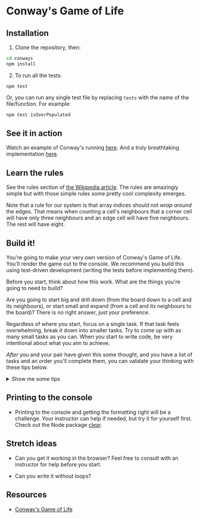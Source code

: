 # Conway's Game of Life

## Installation

1. Clone the repository, then:

  ```sh
  cd conways
  npm install
  ```

2. To run all the tests:

  ```shell
  npm test
  ```

  Or, you can run any single test file by replacing `tests` with the name of the file/function. For example:

  ```sh
  npm test isOverPopulated
  ```


## See it in action

Watch an example of Conway's running [here](http://pmav.eu/stuff/javascript-game-of-life-v3.1.1/). And a truly breathtaking implementation [here](https://copy.sh/life/?gist=f3413564b1fa9c69f2bad4b0400b8090&step=512).


## Learn the rules

See the rules section of [the Wikipedia article](https://en.wikipedia.org/wiki/Conway%27s_Game_of_Life#Rules). The rules are amazingly simple but with those simple rules some pretty cool complexity emerges.

Note that a rule for our system is that array indices should not _wrap around_ the edges. That means when counting a cell's neighbours that a corner cell will have only three neighbours and an edge cell will have five neighbours. The rest will have eight.


## Build it!

You're going to make your very own version of Conway's Game of Life. You'll render the game out to the console. We recommend you build this using test-driven development (writing the tests before implementing them).

Before you start, think about how this work. What are the things you're going to need to build? 

Are you going to start big and drill down (from the board down to a cell and its neighbours), or start small and expand (from a cell and its neighbours to the board)? There is no right answer, just your preference.

Regardless of where you start, focus on a single task. If that task feels overwhelming, break it down into smaller tasks. Try to come up with as many small tasks as you can. When you start to write code, be very intentional about what you aim to achieve.

_After_ you and your pair have given this some thought, and you have a list of tasks and an order you'll complete them, you can validate your thinking with these tips below.

<details>
  <summary>Show me some tips</summary>

  These are some of the tasks you'll need to complete (not necessarily in this order). Don't show more details until you have an opinion about how you'll accomplish a specific task.

  Before you start coding any of these steps, have a read of this "creating a board" section. If it feels manageable for you, go ahead and create the board and then decide what to do next. 

  * **creating a board**

    <details>
      <summary>Show more details</summary>

      There are a couple of ways you can approach this. The most common is to use an array of arrays to create a matrix of rows and columns. Each item in the inner array is an object that represents a cell. The other way is to use a single long array. Each approach has advantages and disadvantages. With the matrix you'll have nested loops (outer loop being rows and inner loop being columns), but you'll be able to reference a cell with row/col (x/y) coordinates. Using a single array means you won't have nested arrays, but you'll have to calculate the location of every cell using the size of the board.

      You will either want to start with a specific board state or a random board. While you're creating the cells of the board, you should have a function that gives each cell of your board either a random state or a predefined state. If you want to use a predefined one, you might consider hard coding the matrix into its own file and importing (requiring) it. 
      
      You could use `true` and `false` to represent "alive" and "dead". 

    </details>
  
  Or, if creating the board feels too stretchy as a starting point, picture the board as a matrix (array of arrays) where each sub-array represents a row and contains `true` and `false` values for alive and dead cells in that row. Maybe mock up what this data would look like. Then work on determining whether a cell is underpopulated, overpopulated or ressurectable, with this imaginary board in mind. You'll still need to build the board, but you can do it later once you've got into the rhythm of the challenge.

  * **determining whether a cell is underpopulated, overpopulated or ressurectable**

    <details>
      <summary>Show more details</summary>

      The rules section of [the Wikipedia article](https://en.wikipedia.org/wiki/Conway%27s_Game_of_Life#Rules) says that "any live cell with fewer than two live neighbours dies, as if by underpopulation". Implement the `isUnderPopulated()` function so that it determines whether the current cell does or doesn't have fewer than two live neighbours. 
      
      To see whether you're returning the right responses, run the corresponding test. If you decide to read the test for clues, note that the one test is testing nine different scenarios, and expecting an appropriate (simple!) response in each scenario. Read the test carefully -- can you understand how it's testing so many scenarios in one test?
      
      **Hint:** this function does not require complicated logic, so if you're doing something complicated it might be a good idea to ask one of your facilitators to help make sure you're on the right track.

      Once you have that running, use the same process to determine whether a cell is overpopulated or ressurectable. 

    </details>

  For these next steps, you'll need a clear understanding of the structure of the board, either from having already built the board, or from having some mock board data in front of you. 

  * **determining if a cell is on an edge**

    <details>
      <summary>Show more details</summary>

      The first row is 0. So if you decrement the row of any cell and it is less than 0, you know the cell is on the top edge. The same is true for the first column. To determine if a cell is on the right or bottom edge, you'll need to know the size of the board. If the board isn't square, you'll need the width and height of the board.

    </details>

  * **getting a list of all of the neighbours of a cell**

    <details>
      <summary>Show more details</summary>

      To do this you're going to need to know if the cell in question is on an edge because this will determine how many neighbours it has. One approach is to increment and decrement the row and column of the current cell and determine if it is valid based on the size of the board. If it's valid, it's a neighbour.

    </details>

  * **counting the number of neighbours that are alive**

    <details>
      <summary>Show more details</summary>

      This is just a matter of looping over all of the neighbours and checking their state. 

    </details>

  * **determining the next state of a cell based on its neighbours**

    <details>
      <summary>Show more details</summary>

      To know the next state of the cell, you need to know how many alive neighbours it has. You'll also need a function that can return the next state based on the number of alive neighbours.

    </details>

  If you haven't yet created the board, you'll want to do that (see the tip above that you read earlier) before working on the next steps. 

  * **displaying a board (in a loop)**

    <details>
      <summary>Show more details</summary>

      You need to loop over each of the cells, but you can decide to print a row at a time with `console.log` or each cell using `process.stdout.write`. If you use `stdout`, you can use `\n` to end a line.

    </details>

  * **determining the next board state**

    <details>
      <summary>Show more details</summary>

      Using the helper functions you've built so far, you can determine the state of each cell in a new board, based on how many alive neighbours it had in the old board.

    </details>

  * **making the board refresh automatically so that it looks animated**

    <details>
      <summary>Show more details</summary>

      Try using [setInterval()](https://developer.mozilla.org/en-US/docs/Web/API/setInterval) so that the next board state displays automatically after a set amount of time. 
      
      You could also try temporarily using [setTimeout()](https://developer.mozilla.org/en-US/docs/Web/API/setTimeout) during your development process, so that the board just changes once (from the starting state to the first new state) after a set amount of time. 

    </details>

</details>


## Printing to the console

* Printing to the console and getting the formatting right will be a challenge. Your instructor can help if needed, but try it for yourself first. Check out the Node package [clear](https://www.npmjs.com/package/clear).


## Stretch ideas

* Can you get it working in the browser? Feel free to consult with an instructor for help before you start.

* Can you write it without loops?


## Resources

* [Conway's Game of Life](https://en.wikipedia.org/wiki/Conway%27s_Game_of_Life)


